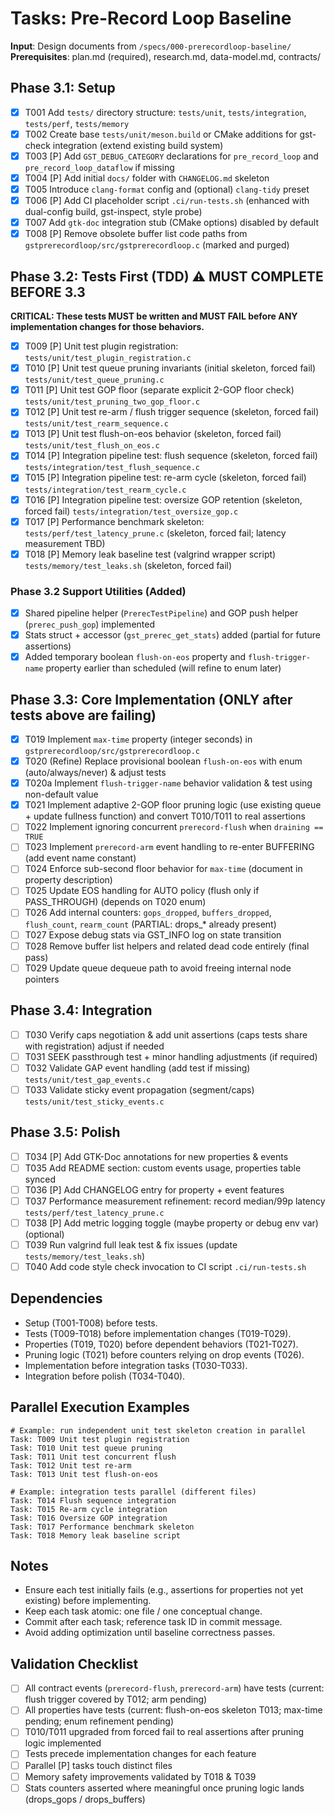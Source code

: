 # Tasks: Pre-Record Loop Baseline

**Input**: Design documents from `/specs/000-prerecordloop-baseline/`  
**Prerequisites**: plan.md (required), research.md, data-model.md, contracts/

## Phase 3.1: Setup
- [X] T001 Add `tests/` directory structure: `tests/unit`, `tests/integration`, `tests/perf`, `tests/memory`
- [X] T002 Create base `tests/unit/meson.build` or CMake additions for gst-check integration (extend existing build system)
- [X] T003 [P] Add `GST_DEBUG_CATEGORY` declarations for `pre_record_loop` and `pre_record_loop_dataflow` if missing
- [X] T004 [P] Add initial `docs/` folder with `CHANGELOG.md` skeleton
- [X] T005 Introduce `clang-format` config and (optional) `clang-tidy` preset
- [X] T006 [P] Add CI placeholder script `.ci/run-tests.sh` (enhanced with dual-config build, gst-inspect, style probe)
- [X] T007 Add `gtk-doc` integration stub (CMake options) disabled by default
- [X] T008 [P] Remove obsolete buffer list code paths from `gstprerecordloop/src/gstprerecordloop.c` (marked and purged)

## Phase 3.2: Tests First (TDD) ⚠️ MUST COMPLETE BEFORE 3.3
**CRITICAL: These tests MUST be written and MUST FAIL before ANY implementation changes for those behaviors.**
- [X] T009 [P] Unit test plugin registration: `tests/unit/test_plugin_registration.c`
- [X] T010 [P] Unit test queue pruning invariants (initial skeleton, forced fail) `tests/unit/test_queue_pruning.c`
- [X] T011 [P] Unit test GOP floor (separate explicit 2-GOP floor check) `tests/unit/test_pruning_two_gop_floor.c`
- [X] T012 [P] Unit test re-arm / flush trigger sequence (skeleton, forced fail) `tests/unit/test_rearm_sequence.c`
- [X] T013 [P] Unit test flush-on-eos behavior (skeleton, forced fail) `tests/unit/test_flush_on_eos.c`
 - [X] T014 [P] Integration pipeline test: flush sequence (skeleton, forced fail) `tests/integration/test_flush_sequence.c`
 - [X] T015 [P] Integration pipeline test: re-arm cycle (skeleton, forced fail) `tests/integration/test_rearm_cycle.c`
 - [X] T016 [P] Integration pipeline test: oversize GOP retention (skeleton, forced fail) `tests/integration/test_oversize_gop.c`
 - [X] T017 [P] Performance benchmark skeleton: `tests/perf/test_latency_prune.c` (skeleton, forced fail; latency measurement TBD)
 - [X] T018 [P] Memory leak baseline test (valgrind wrapper script) `tests/memory/test_leaks.sh` (skeleton, forced fail)

### Phase 3.2 Support Utilities (Added)
- [X] Shared pipeline helper (`PrerecTestPipeline`) and GOP push helper (`prerec_push_gop`) implemented
- [X] Stats struct + accessor (`gst_prerec_get_stats`) added (partial for future assertions)
- [X] Added temporary boolean `flush-on-eos` property and `flush-trigger-name` property earlier than scheduled (will refine to enum later)

## Phase 3.3: Core Implementation (ONLY after tests above are failing)
- [X] T019 Implement `max-time` property (integer seconds) in `gstprerecordloop/src/gstprerecordloop.c`
- [X] T020 (Refine) Replace provisional boolean `flush-on-eos` with enum (auto/always/never) & adjust tests
- [X] T020a Implement `flush-trigger-name` behavior validation & test using non-default value
- [X] T021 Implement adaptive 2-GOP floor pruning logic (use existing queue + update fullness function) and convert T010/T011 to real assertions
- [ ] T022 Implement ignoring concurrent `prerecord-flush` when `draining == TRUE`
- [ ] T023 Implement `prerecord-arm` event handling to re-enter BUFFERING (add event name constant)
- [ ] T024 Enforce sub-second floor behavior for `max-time` (document in property description)
- [ ] T025 Update EOS handling for AUTO policy (flush only if PASS_THROUGH) (depends on T020 enum)
- [ ] T026 Add internal counters: `gops_dropped`, `buffers_dropped`, `flush_count`, `rearm_count` (PARTIAL: drops_* already present)
- [ ] T027 Expose debug stats via GST_INFO log on state transition
- [ ] T028 Remove buffer list helpers and related dead code entirely (final pass)
- [ ] T029 Update queue dequeue path to avoid freeing internal node pointers

## Phase 3.4: Integration
- [ ] T030 Verify caps negotiation & add unit assertions (caps tests share with registration) adjust if needed
- [ ] T031 SEEK passthrough test + minor handling adjustments (if required)
- [ ] T032 Validate GAP event handling (add test if missing) `tests/unit/test_gap_events.c`
- [ ] T033 Validate sticky event propagation (segment/caps) `tests/unit/test_sticky_events.c`

## Phase 3.5: Polish
- [ ] T034 [P] Add GTK-Doc annotations for new properties & events
- [ ] T035 Add README section: custom events usage, properties table synced
- [ ] T036 [P] Add CHANGELOG entry for property + event features
- [ ] T037 Performance measurement refinement: record median/99p latency `tests/perf/test_latency_prune.c`
- [ ] T038 [P] Add metric logging toggle (maybe property or debug env var) (optional)
- [ ] T039 Run valgrind full leak test & fix issues (update `tests/memory/test_leaks.sh`)
- [ ] T040 Add code style check invocation to CI script `.ci/run-tests.sh`

## Dependencies
- Setup (T001-T008) before tests.
- Tests (T009-T018) before implementation changes (T019-T029).
- Properties (T019, T020) before dependent behaviors (T021-T027).
- Pruning logic (T021) before counters relying on drop events (T026).
- Implementation before integration tasks (T030-T033).
- Integration before polish (T034-T040).

## Parallel Execution Examples
```
# Example: run independent unit test skeleton creation in parallel
Task: T009 Unit test plugin registration
Task: T010 Unit test queue pruning
Task: T011 Unit test concurrent flush
Task: T012 Unit test re-arm
Task: T013 Unit test flush-on-eos

# Example: integration tests parallel (different files)
Task: T014 Flush sequence integration
Task: T015 Re-arm cycle integration
Task: T016 Oversize GOP integration
Task: T017 Performance benchmark skeleton
Task: T018 Memory leak baseline script
```

## Notes
- Ensure each test initially fails (e.g., assertions for properties not yet existing) before implementing.
- Keep each task atomic: one file / one conceptual change.
- Commit after each task; reference task ID in commit message.
- Avoid adding optimization until baseline correctness passes.

## Validation Checklist
- [ ] All contract events (`prerecord-flush`, `prerecord-arm`) have tests (current: flush trigger covered by T012; arm pending)
- [ ] All properties have tests (current: flush-on-eos skeleton T013; max-time pending; enum refinement pending)
- [ ] T010/T011 upgraded from forced fail to real assertions after pruning logic implemented
- [ ] Tests precede implementation changes for each feature
- [ ] Parallel [P] tasks touch distinct files
- [ ] Memory safety improvements validated by T018 & T039
- [ ] Stats counters asserted where meaningful once pruning logic lands (drops_gops / drops_buffers)
